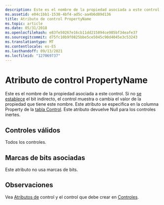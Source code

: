 ```yaml
---
description: Este es el nombre de la propiedad asociada a este control.
ms.assetid: e04c1bb1-1538-4bf4-ad5c-aa4b6d89d136
title: Atributo de control PropertyName
ms.topic: article
ms.date: 05/31/2018
ms.openlocfilehash: e83fe50267e16cb11dd215894ce985bf34eafe37
ms.sourcegitcommit: d75fc10b9f0825bbe5ce5045c90d4045e3c53243
ms.translationtype: MT
ms.contentlocale: es-ES
ms.lasthandoff: 09/13/2021
ms.locfileid: "127069737"
---
```

# <a name="propertyname-control-attribute"></a>Atributo de control PropertyName

Este es el nombre de la propiedad asociada a este control. Si no [se establece](indirect-control-attribute.md) el bit indirecto, el control muestra o cambia el valor de la propiedad que tiene este nombre. Este atributo se especifica en la columna Property de la [tabla Control](control-table.md). Este atributo devuelve Null para los controles inertes.

## <a name="valid-controls"></a>Controles válidos

Todos los controles.

## <a name="associated-bit-flags"></a>Marcas de bits asociadas

Este atributo no usa marcas de bits.

## <a name="remarks"></a>Observaciones

Vea [Atributos de](control-attributes.md) control y el control que debe crear en [Controles](controls.md).

 

 



